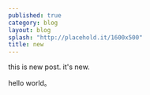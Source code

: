 ```yaml
---
published: true
category: blog
layout: blog
splash: "http://placehold.it/1600x500"
title: new
---
```


this is new post.
it's new.

hello world。